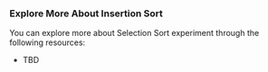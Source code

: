 ### Explore More About Insertion Sort

You can explore more about Selection Sort experiment through the following resources:

- TBD